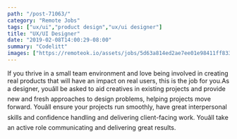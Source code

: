 ```yaml
---
path: "/post-71063/"
category: "Remote Jobs"
tags: ["ux/ui","product design","ux/ui designer"]
title: "UX/UI Designer"
date: "2019-02-08T14:00:29-08:00"
summary: "Codelitt"
images: ["https://remoteok.io/assets/jobs/5d63a814ed2ae7ee01e98411ff8337bd.png"]
---
```


If you thrive in a small team environment and love being involved in creating real products that will have an impact on real users, this is the job for you.As a designer, youâll be asked to aid creatives in existing projects and provide new and fresh approaches to design problems, helping projects move forward. Youâll ensure your projects run smoothly, have great interpersonal skills and confidence handling and delivering client-facing work. Youâll take an active role communicating and delivering great results.
